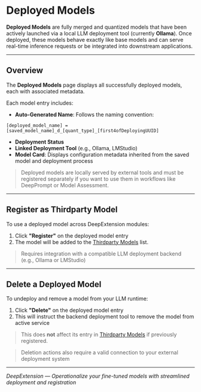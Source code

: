 
# Deployed Models

**Deployed Models** are fully merged and quantized models that have been actively launched via a local LLM 
deployment tool (currently **Ollama**). Once deployed, these models behave exactly like base models and can serve real-time 
inference requests or be integrated into downstream applications.

---

## Overview

The **Deployed Models** page displays all successfully deployed models, each with associated metadata.

Each model entry includes:

- **Auto-Generated Name**: Follows the naming convention:

```
[deployed_model_name] = [saved_model_name]_d_[quant_type]_[first4ofDeployingUUID]
```

- **Deployment Status**
- **Linked Deployment Tool** (e.g., Ollama, LMStudio)
- **Model Card**: Displays configuration metadata inherited from the saved model and deployment process

> Deployed models are locally served by external tools and must be registered separately if you want to 
use them in workflows like DeepPrompt or Model Assessment.

---

## Register as Thirdparty Model

To use a deployed model across DeepExtension modules:

1. Click **"Register"** on the deployed model entry
2. The model will be added to the [Thirdparty Models](thirdparty-models.md) list.

> Requires integration with a compatible LLM deployment backend (e.g., Ollama or LMStudio)

---

## Delete a Deployed Model

To undeploy and remove a model from your LLM runtime:

1. Click **"Delete"** on the deployed model entry
2. This will instruct the backend deployment tool to remove the model from active service

> This does **not** affect its entry in [Thirdparty Models](thirdparty-models.md) if previously 
registered.

> Deletion actions also require a valid connection to your external deployment system

---

*DeepExtension — Operationalize your fine-tuned models with streamlined deployment and registration*

